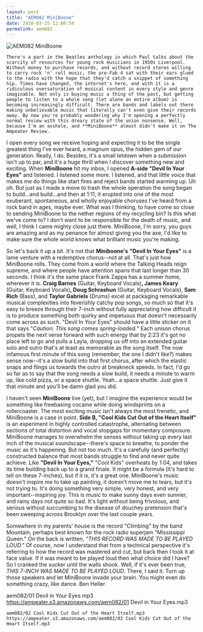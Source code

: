 ```yaml
---
layout: post
title: "AEM082 MiniBoone"
date: 2010-03-25 12:00:54
permalink: aem082
---
```

![AEM082 MiniBoone](https://ampeater.s3.amazonaws.com/aem082/MiniBoone.jpg)

    There's a part in the Beatles anthology in which Paul talks about the scarcity of resources for young rock musicians in 1950s Liverpool. Without money to purchase records, and without record stores willing to carry rock 'n' roll music, the pre-Fab 4 sat with their ears glued to the radio with the hope that they'd catch a snippet of something hip. Times have changed, the internet's here, and with it is a ridiculous oversaturation of musical content in every style and genre imaginable. Not only is buying music a thing of the past, but getting people to listen to a whole song (let alone an entire album) is becoming increasingly difficult. There are bands and labels out there making unbelievable music that literally can't even give their records away. By now you're probably wondering why I'm opening a perfectly normal review with this dreary state of the union nonsense. Well, because I'm an asshole, and **MiniBoone** almost didn't make it on The Ampeater Review.

I open every song we receive hoping and expecting it to be the single greatest thing I've ever heard, a magnum opus, the hidden gem of our generation. Really, I do. Besides, it's a small letdown when a submission isn't up to par, and it's a huge thrill when I discover something new and exciting. When **MiniBoone** hit my inbox, I opened **A-side "Devil In Your Eyes"** and listened. I listened some more. I listened, and that little voice that makes me do things like start fires and reject bands started warming up. Uh oh. But just as I made a move to trash the whole operation the song began to build...and build...and then at 1:11, it erupted into one of the most exuberant, spontaneous, and wholly enjoyable choruses I've heard from a rock band in ages, maybe ever. What was I thinking, to have come so close to sending MiniBoone to the nether regions of my recycling bin? Is this what we've come to? I don't want to be responsible for the death of music, and well, I think I came mighty close just there. MiniBoone, I'm sorry, you guys are amazing and as my penance for almost giving you the axe, I'd like to make sure the whole world knows what brilliant music you're making.

So let's back it up a bit. It's not that **Miniboone's** **"Devil In Your Eyes"** is a lame venture with a redemptive chorus--not at all. That's just how MiniBoone rolls. They come from a world where the Talking Heads reign supreme, and where people have attention spans that last longer than 30 seconds. I think it's the same place Frank Zappa has a summer home, wherever it is. **Craig Barnes** (Guitar, Keyboard Vocals)**, James Keary** (Guitar, Keyboard Vocals)**, Doug Schrashun** (Guitar, Keyboard Vocals), **Sam Rich** (Bass), and **Taylor Gabriels** (Drums) excel at packaging remarkable musical complexities into feverishly catchy pop songs, so much so that it's easy to breeze through their 7-inch without fully appreciating how difficult it is to produce something both quirky and impetuous that doesn't necessarily come across as such. "Devil In Your Eyes" should have a little sticker on it that says "_Caution: This song comes spring-loaded._" Each unison chorus propels the next verse forward with such energy that by 2:23 it's got no place left to go and pulls a Layla, dropping us off into an extended guitar solo and outro that's at least as memorable as the song itself. The now infamous first minute of this song (remember, the one I didn't like?) makes sense now--it's a slow build into that first chorus, after which the elastic snaps and flings us towards the outro at breakneck speeds. In fact, I'd go so far as to say that the song needs a slow build, it needs a minute to warm up, like cold pizza, or a space shuttle. Yeah...a space shuttle. Just give it that minute and you'll be damn glad you did.

I haven't seen **MiniBoone** live (yet), but I imagine the experience would be something like freebasing cocaine while doing windsprints on a rollercoaster. The most exciting music isn't always the most frenetic, and MiniBoone is a case in point. **Side B, "Cool Kids Cut Out of the Heart Itself"** is an experiment in highly controlled catastrophe, alternating between sections of total distortion and vocal stopgaps for momentary composure. MiniBoone manages to overwhelm the senses without taking up every last inch of the musical soundscape--there's space to breathe, to ponder the music as it's happening. But not too much. It's a carefully (and perfectly) constructed balance that most bands struggle to find and never quite achieve. Like **"Devil In Your Eyes,"** "Cool Kids" overheats by 1:04, and takes its time building back up to a grand finale. It might be a formula (it's hard to tell on these 7-inches), but if it is, it's a great one. MiniBoone's music doesn't inspire me to take up painting, it doesn't move me to tears, but it's not trying to. It's doing something very simple, very honest, and very important--inspiring joy. This is music to make sunny days even sunnier, and rainy days not quite so bad. It's light without being frivolous, and serious without succumbing to the disease of douchey pretension that's been sweeping across Brooklyn over the last couple years.

Somewhere in my parents' house is the record "Climbing" by the band Mountain, perhaps best known for the rock radio superjam "Mississippi Queen." On the back is written, _"THIS RECORD WAS MADE TO BE PLAYED LOUD."_ Of course, now I understand that from a technical perspective it's referring to how the record was mastered and cut, but back then I took it at face value. If it was meant to be played loud then what choice did I have? So I cranked the sucker until the walls shook. Well, if it's ever been true, _THIS 7-INCH WAS MADE TO BE PLAYED LOUD_. There, I said it. Turn up those speakers and let MiniBoone invade your brain. You might even do something crazy, like dance. Ben Heller
  
  aem082/01 Devil in Your Eyes.mp3
    https://ampeater.s3.amazonaws.com/aem082/01 Devil in Your Eyes.mp3
    
    aem082/02 Cool Kids Cut Out of the Heart Itself.mp3
    https://ampeater.s3.amazonaws.com/aem082/02 Cool Kids Cut Out of the Heart Itself.mp3
    
    